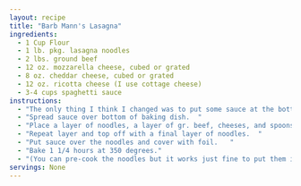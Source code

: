 ```yaml
---
layout: recipe
title: "Barb Mann's Lasagna"
ingredients:
  - 1 Cup Flour
  - 1 lb. pkg. lasagna noodles
  - 2 lbs. ground beef
  - 12 oz. mozzarella cheese, cubed or grated
  - 8 oz. cheddar cheese, cubed or grated
  - 12 oz. ricotta cheese (I use cottage cheese)
  - 3-4 cups spaghetti sauce
instructions:
  - "The only thing I think I changed was to put some sauce at the bottom (maybe 1/3 of the jar) and then put the other on the top (2/3 jar). You can always use some sauce in with the meat, too, if you'd like. And I put cheese on top, as well. Just don't forget to put the foil on when you bake it! (I did that the first time, and it was preeetty crunchy!)"
  - "Spread sauce over bottom of baking dish.  "
  - "Place a layer of noodles, a layer of gr. beef, cheeses, and spoonsful of cottage cheese.  "
  - "Repeat layer and top off with a final layer of noodles.  "
  - "Put sauce over the noodles and cover with foil.   "
  - "Bake 1 1/4 hours at 350 degrees."
  - "(You can pre-cook the noodles but it works just fine to put them in uncooked.  It is best to let the casserole sit for about 15 minutes after baking before you serve it - it sets up a little during that time.)"
servings: None
---
```




